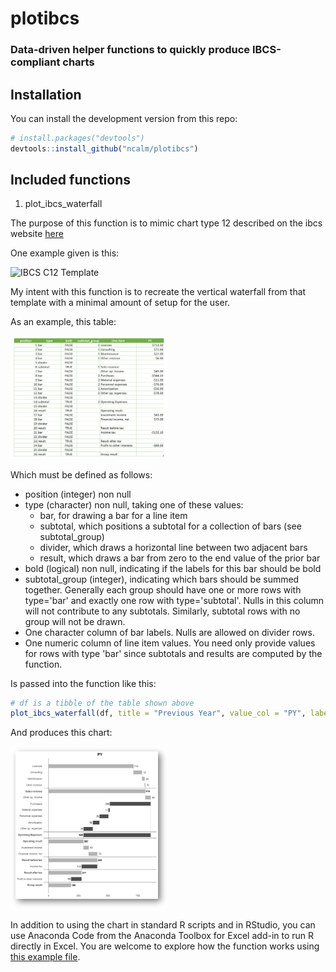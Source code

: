 # plotibcs

### Data-driven helper functions to quickly produce IBCS-compliant charts

## Installation

You can install the development version from this repo:

```r
# install.packages("devtools")
devtools::install_github("ncalm/plotibcs")
```

## Included functions

1. plot_ibcs_waterfall

The purpose of this function is to mimic chart type 12 described on the ibcs website [here](https://www.ibcs.com/resource/chart-template-12/)

One example given is this:

<img src="https://www.ibcs.com/wp-content/uploads/2016/08/IBCS_chart_template_12-1.png" alt="IBCS C12 Template" width="50%" />

My intent with this function is to recreate the vertical waterfall from that template with a minimal amount of setup for the user. 

As an example, this table:

<img src="images/table.png" alt="Example C12 table" width="50%" />

Which must be defined as follows:
- position (integer) non null
- type (character) non null, taking one of these values:
  - bar, for drawing a bar for a line item
  - subtotal, which positions a subtotal for a collection of bars (see subtotal_group)
  - divider, which draws a horizontal line between two adjacent bars
  - result, which draws a bar from zero to the end value of the prior bar
- bold (logical) non null, indicating if the labels for this bar should be bold
- subtotal_group (integer), indicating which bars should be summed together. Generally each group should have one or more rows with type='bar' and exactly one row with type='subtotal'. Nulls in this column will not contribute to any subtotals. Similarly, subtotal rows with no group will not be drawn.
- One character column of bar labels. Nulls are allowed on divider rows.
- One numeric column of line item values. You need only provide values for rows with type 'bar' since subtotals and results are computed by the function.

Is passed into the function like this:

```r
# df is a tibble of the table shown above
plot_ibcs_waterfall(df, title = "Previous Year", value_col = "PY", label_col = "Line Item")
```

And produces this chart:

<img src="images/waterfall.png" alt="Example C12 chart from table" width="50%" />

In addition to using the chart in standard R scripts and in RStudio, you can use Anaconda Code from the Anaconda Toolbox for Excel add-in to run R directly in Excel. You are welcome to explore how the function works using [this example file](examples/plotibcs_plot_ibcs_waterfall.xlsx).
